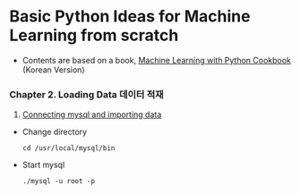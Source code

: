 # Basic Python Ideas for Machine Learning from scratch

- Contents are based on a book, [Machine Learning with Python Cookbook][link2] (Korean Version)

### Chapter 2. Loading Data 데이터 적재

1. [Connecting mysql and importing data][link]

- Change directory

  ```
  cd /usr/local/mysql/bin
  ```
- Start mysql
  ```
  ./mysql -u root -p
  ```
  
  
  [link]: https://github.com/jeewonkimm2/scikitlearn_Review/blob/main/from_scratch/mySQL_python_connect.py
  [link2]: https://books.google.co.kr/books?id=kIhQDwAAQBAJ&source=gbs_navlinks_s
